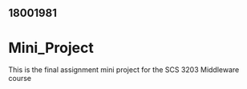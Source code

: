 ## 18001981
# Mini_Project 
 This is the final assignment mini project for the SCS 3203 Middleware course
